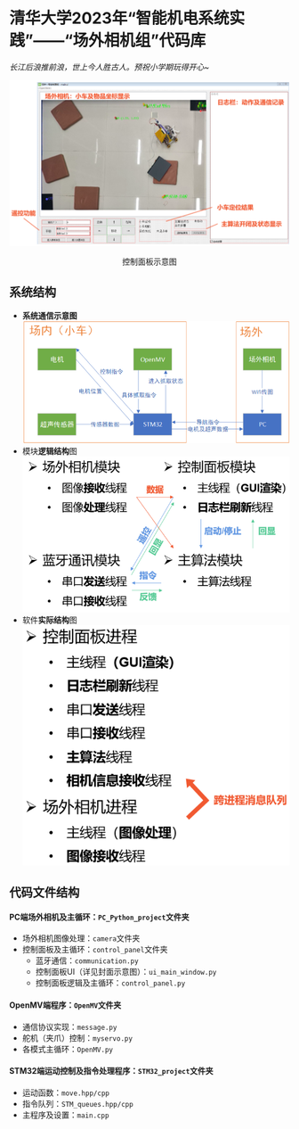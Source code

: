 # 清华大学2023年“智能机电系统实践”——“场外相机组”代码库
*长江后浪推前浪，世上今人胜古人。预祝小学期玩得开心~*
<div align="center">
  <img src="readme_pics/控制面板示意.png" alt="控制面板示意图">
  <p>控制面板示意图</p>
</div>


## 系统结构
- **系统通信示意图**
  <div align="center">
    <img src="readme_pics/通信.png" alt="系统通信示意图">
  </div>
- 模块**逻辑结构**图
  <div align="center"><img src="readme_pics/模块逻辑结构.png" alt="模块逻辑结构图"></div>
- 软件**实际结构**图
  <div align="center">
    <img src="readme_pics/实际程序结构.png" alt="软件实际结构图">
  </div>

## 代码文件结构
#### PC端场外相机及主循环：`PC_Python_project`文件夹
- 场外相机图像处理：`camera`文件夹
- 控制面板及主循环：`control_panel`文件夹
  - 蓝牙通信：`communication.py`
  - 控制面板UI（详见封面示意图）：`ui_main_window.py`
  - 控制面板逻辑及主循环：`control_panel.py`
#### OpenMV端程序：`OpenMV`文件夹
- 通信协议实现：`message.py`
- 舵机（夹爪）控制：`myservo.py`
- 各模式主循环：`OpenMV.py`
#### STM32端运动控制及指令处理程序：`STM32_project`文件夹
- 运动函数：`move.hpp/cpp`
- 指令队列：`STM_queues.hpp/cpp`
- 主程序及设置：`main.cpp`

